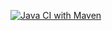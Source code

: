 [![Java CI with Maven](https://github.com/Dhruv-patel2525/Spring_Rest/actions/workflows/maven.yml/badge.svg)](https://github.com/Dhruv-patel2525/Spring_Rest/actions/workflows/maven.yml)
